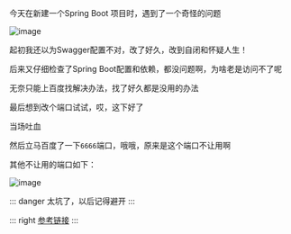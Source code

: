 <Boxx/>

今天在新建一个Spring Boot 项目时，遇到了一个奇怪的问题

![image](https://cdn.jsdelivr.net/gh/Ldi123/my-image@master/博客插图/image.6sjvo5797h00.webp)

起初我还以为Swagger配置不对，改了好久，改到自闭和怀疑人生！

后来又仔细检查了Spring Boot配置和依赖，都没问题啊，为啥老是访问不了呢

无奈只能上百度找解决办法，找了好久都是没用的办法

最后想到改个端口试试，哎，这下好了

当场吐血

然后立马百度了一下`6666`端口，哦哦，原来是这个端口不让用啊

其他不让用的端口如下：

![image](https://cdn.jsdelivr.net/gh/Ldi123/my-image@master/博客插图/image.32vcpkx31oy0.webp)

::: danger
太坑了，以后记得避开
:::

::: right
  [参考链接](https://blog.csdn.net/qq_35080796/article/details/105273384)
:::
